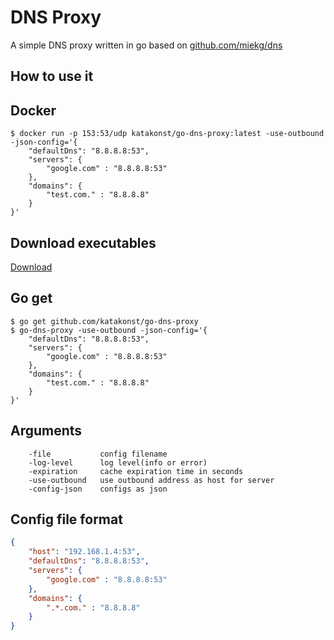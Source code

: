 # DNS Proxy
A simple DNS proxy written in go based on [github.com/miekg/dns](https://github.com/miekg/dns)

## How to use it


## Docker

```shell
$ docker run -p 153:53/udp katakonst/go-dns-proxy:latest -use-outbound -json-config='{
    "defaultDns": "8.8.8.8:53",
    "servers": {
        "google.com" : "8.8.8.8:53"
    },
    "domains": {
        "test.com." : "8.8.8.8"
    }
}'
```

## Download executables

[Download](https://github.com/katakonst/go-dns-proxy/releases)

## Go get

```shell
$ go get github.com/katakonst/go-dns-proxy
$ go-dns-proxy -use-outbound -json-config='{
    "defaultDns": "8.8.8.8:53",
    "servers": {
        "google.com" : "8.8.8.8:53"
    },
    "domains": {
        "test.com." : "8.8.8.8"
    }
}'
```

## Arguments

```
	-file		    config filename
	-log-level		log level(info or error)
	-expiration		cache expiration time in seconds
	-use-outbound	use outbound address as host for server
    -config-json    configs as json
```

## Config file format

```json
{
    "host": "192.168.1.4:53",
    "defaultDns": "8.8.8.8:53",
    "servers": {
        "google.com" : "8.8.8.8:53"
    },
    "domains": {
        ".*.com." : "8.8.8.8"
    }
}
```